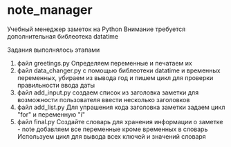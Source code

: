 ﻿# note_manager

Учебный менеджер заметок на Python
Внимание требуется дополнительная библеотека datatime

Задания выполнялось этапами

1) файл greetings.py
   Определяем переменные и печатаем их
2) файл data_changer.py
   с помощью библеотеки datatime и временных переменных, убираем из вывода год
   и пишем цикл для проверки правильности ввода даты
3) файл add_input.py
   создаем список из заголовка заметки для возможности пользователя ввести несколько заголовков
4) файл add_list.py
    Для упрашения кода заголовка заметки задаем цикл "for" и переменную "i"
5) файл final.py
   Создайте словарь для хранения информации о заметке - note
   добавляем все переменные кроме временных в словарь
   Используем цикл для вывода всех ключей и значений словаря
